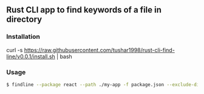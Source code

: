 ## Rust CLI app to find keywords of a file in directory

### Installation
curl -s https://raw.githubusercontent.com/tushar1998/rust-cli-find-line/v0.0.1/install.sh | bash

### Usage

```bash
$ findline --package react --path ./my-app -f package.json --exclude-dir node_modules
```


